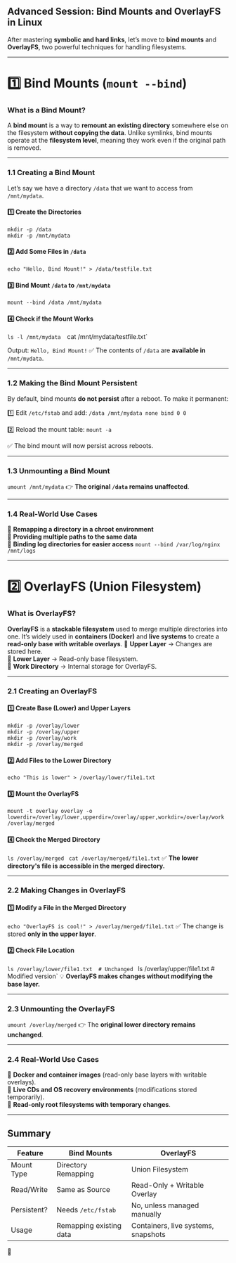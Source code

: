 ## **Advanced Session: Bind Mounts and OverlayFS in Linux**

After mastering **symbolic and hard links**, let’s move to **bind mounts** and **OverlayFS**, two powerful techniques for handling filesystems.

---
# **1️⃣ Bind Mounts (`mount --bind`)**
### **What is a Bind Mount?**
A **bind mount** is a way to **remount an existing directory** somewhere else on the filesystem **without copying the data**. Unlike symlinks, bind mounts operate at the **filesystem level**, meaning they work even if the original path is removed.

---
### **1.1 Creating a Bind Mount**
Let’s say we have a directory `/data` that we want to access from `/mnt/mydata`.
#### **1️⃣ Create the Directories**
```
mkdir -p /data
mkdir -p /mnt/mydata
```
#### **2️⃣ Add Some Files in `/data`**
`echo "Hello, Bind Mount!" > /data/testfile.txt`

#### **3️⃣ Bind Mount `/data` to `/mnt/mydata`**
`mount --bind /data /mnt/mydata`

#### **4️⃣ Check if the Mount Works**
`ls -l /mnt/mydata 
`cat /mnt/mydata/testfile.txt`

Output:
`Hello, Bind Mount!`
✅ The contents of `/data` are **available in** `/mnt/mydata`.

---
### **1.2 Making the Bind Mount Persistent**
By default, bind mounts **do not persist** after a reboot. To make it permanent:

1️⃣ Edit `/etc/fstab` and add:
`/data /mnt/mydata none bind 0 0`

2️⃣ Reload the mount table:
`mount -a`

✅ The bind mount will now persist across reboots.

---

### **1.3 Unmounting a Bind Mount**
`umount /mnt/mydata`
👉 **The original `/data` remains unaffected**.

---
### **1.4 Real-World Use Cases**
🔹 **Remapping a directory in a chroot environment**  
🔹 **Providing multiple paths to the same data**  
🔹 **Binding log directories for easier access**
`mount --bind /var/log/nginx /mnt/logs`

---
# **2️⃣ OverlayFS (Union Filesystem)**
### **What is OverlayFS?**
**OverlayFS** is a **stackable filesystem** used to merge multiple directories into one. It’s widely used in **containers (Docker)** and **live systems** to create a **read-only base with writable overlays**.
🔹 **Upper Layer** → Changes are stored here.  
🔹 **Lower Layer** → Read-only base filesystem.  
🔹 **Work Directory** → Internal storage for OverlayFS.

---
### **2.1 Creating an OverlayFS**
#### **1️⃣ Create Base (Lower) and Upper Layers**
```
mkdir -p /overlay/lower
mkdir -p /overlay/upper
mkdir -p /overlay/work
mkdir -p /overlay/merged
```
#### **2️⃣ Add Files to the Lower Directory**
`echo "This is lower" > /overlay/lower/file1.txt`

#### **3️⃣ Mount the OverlayFS**
`mount -t overlay overlay -o lowerdir=/overlay/lower,upperdir=/overlay/upper,workdir=/overlay/work /overlay/merged`

#### **4️⃣ Check the Merged Directory**
`ls /overlay/merged `
`cat /overlay/merged/file1.txt`
✅ **The lower directory's file is accessible in the merged directory.**

---
### **2.2 Making Changes in OverlayFS**
#### **1️⃣ Modify a File in the Merged Directory**
`echo "OverlayFS is cool!" > /overlay/merged/file1.txt`
✅ The change is stored **only in the upper layer**.
#### **2️⃣ Check File Location**
`ls /overlay/lower/file1.txt  # Unchanged `
ls /overlay/upper/file1.txt  # Modified version`
💡 **OverlayFS makes changes without modifying the base layer.**

---
### **2.3 Unmounting the OverlayFS**
`umount /overlay/merged`
👉 The **original lower directory remains unchanged**.

---
### **2.4 Real-World Use Cases**
🔹 **Docker and container images** (read-only base layers with writable overlays).  
🔹 **Live CDs and OS recovery environments** (modifications stored temporarily).  
🔹 **Read-only root filesystems with temporary changes**.

---
## **Summary**

| Feature     | Bind Mounts             | OverlayFS                           |
| ----------- | ----------------------- | ----------------------------------- |
| Mount Type  | Directory Remapping     | Union Filesystem                    |
| Read/Write  | Same as Source          | Read-Only + Writable Overlay        |
| Persistent? | Needs `/etc/fstab`      | No, unless managed manually         |
| Usage       | Remapping existing data | Containers, live systems, snapshots |

 🚀